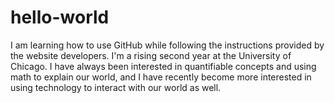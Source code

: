 # hello-world
I am learning how to use GitHub while following the instructions provided by the website developers.
I'm a rising second year at the University of Chicago. I have always been interested in quantifiable concepts and using math to explain our world, and I have recently become more interested in using technology to interact with our world as well.
